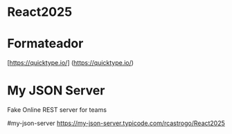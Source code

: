# React2025

# Formateador

[https://quicktype.io/] (https://quicktype.io/)

<div class="container">
    <h1>My JSON Server</h1>
    <p>Fake Online REST server for teams</p>
</div>

#my-json-server
https://my-json-server.typicode.com/rcastrogo/React2025